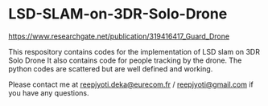 # LSD-SLAM-on-3DR-Solo-Drone

https://www.researchgate.net/publication/319416417_Guard_Drone 

This respository contains codes for the implementation of LSD slam on 3DR Solo Drone
It also contains code for people tracking by the drone.
The python codes are scattered but are well defined and working.

Please contact me at reepjyoti.deka@eurecom.fr / reepjyoti@gmail.com if you have any questions.


